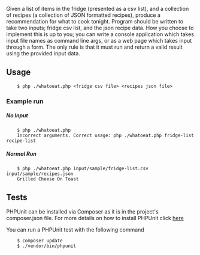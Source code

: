 Given a list of items in the fridge (presented as a csv list), and a
collection of recipes (a collection of JSON formatted recipes),
produce a recommendation for what to cook tonight.
Program should be written to take two inputs; fridge csv list, and
the json recipe data. How you choose to implement this is up to you;
you can write a console application which takes input file names as
command line args, or as a web page which takes input through a form.
The only rule is that it must run and return a valid result using the
provided input data.

## Usage
```
    $ php ./whatoeat.php <fridge csv file> <recipes json file>
```

### Example run

##### No Input
```
    $ php ./whatoeat.php
    Incorrect arguments. Correct usage: php ./whatoeat.php fridge-list recipe-list
```


##### Normal Run
```
    $ php ./whatoeat.php input/sample/fridge-list.csv input/sample/recipes.json
    Grilled Cheese On Toast
```

## Tests
PHPUnit can be installed via Composer as it is in the project's composer.json file. For more details on how to install PHPUnit click [here](http://phpunit.de/manual/current/en/installation.html)

You can run a PHPUnit test with the following command
```
    $ composer update
    $ ./vendor/bin/phpunit
```

